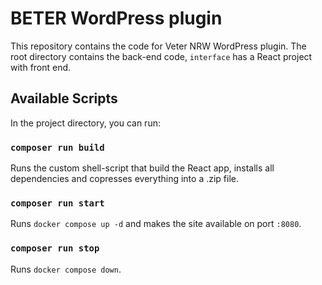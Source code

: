 # BETER WordPress plugin

This repository contains the code for Veter NRW WordPress plugin. The root directory contains the back-end code, `interface` has a React project with front end.

## Available Scripts

In the project directory, you can run:

### `composer run build`

Runs the custom shell-script that build the React app, installs all dependencies and copresses everything into a .zip file.

### `composer run start`

Runs `docker compose up -d` and makes the site available on port `:8080`.

### `composer run stop`

Runs `docker compose down`.
